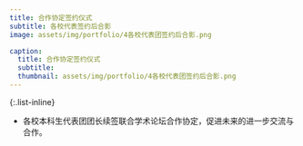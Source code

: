 ```yaml
---
title: 合作协定签约仪式
subtitle: 各校代表签约后合影
image: assets/img/portfolio/4各校代表团签约后合影.png

caption:
  title: 合作协定签约仪式
  subtitle: 
  thumbnail: assets/img/portfolio/4各校代表团签约后合影.png
---
```


{:.list-inline}
- 各校本科生代表团团长续签联合学术论坛合作协定，促进未来的进一步交流与合作。
